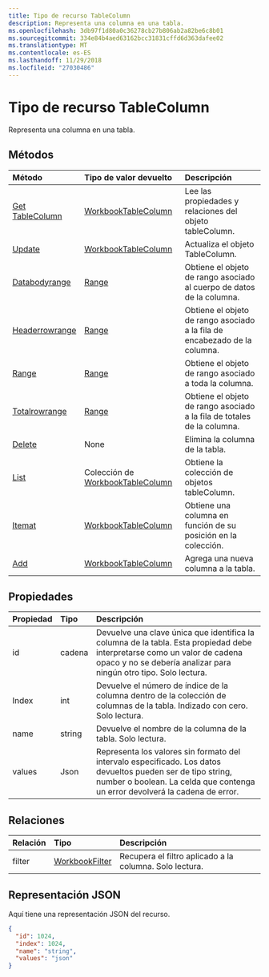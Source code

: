 ```yaml
---
title: Tipo de recurso TableColumn
description: Representa una columna en una tabla.
ms.openlocfilehash: 3db97f1d80a0c36278cb27b806ab2a82be6c8b01
ms.sourcegitcommit: 334e84b4aed63162bcc31831cffd6d363dafee02
ms.translationtype: MT
ms.contentlocale: es-ES
ms.lasthandoff: 11/29/2018
ms.locfileid: "27030486"
---
```

# <a name="tablecolumn-resource-type"></a>Tipo de recurso TableColumn

Representa una columna en una tabla.


## <a name="methods"></a>Métodos

| Método           | Tipo de valor devuelto    |Descripción|
|:---------------|:--------|:----------|
|[Get TableColumn](../api/tablecolumn-get.md) | [WorkbookTableColumn](tablecolumn.md) |Lee las propiedades y relaciones del objeto tableColumn.|
|[Update](../api/tablecolumn-update.md) | [WorkbookTableColumn](tablecolumn.md) |Actualiza el objeto TableColumn. |
|[Databodyrange](../api/tablecolumn-databodyrange.md)|[Range](range.md)|Obtiene el objeto de rango asociado al cuerpo de datos de la columna.|
|[Headerrowrange](../api/tablecolumn-headerrowrange.md)|[Range](range.md)|Obtiene el objeto de rango asociado a la fila de encabezado de la columna.|
|[Range](../api/tablecolumn-range.md)|[Range](range.md)|Obtiene el objeto de rango asociado a toda la columna.|
|[Totalrowrange](../api/tablecolumn-totalrowrange.md)|[Range](range.md)|Obtiene el objeto de rango asociado a la fila de totales de la columna.|
|[Delete](../api/tablecolumn-delete.md)|None|Elimina la columna de la tabla.|
|[List](../api/tablecolumn-list.md) | Colección de [WorkbookTableColumn](tablecolumn.md) |Obtiene la colección de objetos tableColumn. |
|[Itemat](../api/tablecolumncollection-itemat.md)|[WorkbookTableColumn](tablecolumn.md)|Obtiene una columna en función de su posición en la colección.|
|[Add](../api/tablecolumncollection-add.md)|[WorkbookTableColumn](tablecolumn.md)|Agrega una nueva columna a la tabla.|

## <a name="properties"></a>Propiedades
| Propiedad     | Tipo   |Descripción|
|:---------------|:--------|:----------|
|id|cadena|Devuelve una clave única que identifica la columna de la tabla. Esta propiedad debe interpretarse como un valor de cadena opaco y no se debería analizar para ningún otro tipo. Solo lectura.|
|Index|int|Devuelve el número de índice de la columna dentro de la colección de columnas de la tabla. Indizado con cero. Solo lectura.|
|name|string|Devuelve el nombre de la columna de la tabla. Solo lectura.|
|values|Json|Representa los valores sin formato del intervalo especificado. Los datos devueltos pueden ser de tipo string, number o boolean. La celda que contenga un error devolverá la cadena de error.|

## <a name="relationships"></a>Relaciones
| Relación | Tipo   |Descripción|
|:---------------|:--------|:----------|
|filter|[WorkbookFilter](filter.md)|Recupera el filtro aplicado a la columna. Solo lectura.|

## <a name="json-representation"></a>Representación JSON

Aquí tiene una representación JSON del recurso.

<!--{
  "blockType": "resource",
  "optionalProperties": [],
  "keyProperty": "id",
  "baseType": "microsoft.graph.entity",
  "@odata.type": "microsoft.graph.workbookTableColumn"
}-->

```json
{
  "id": 1024,
  "index": 1024,
  "name": "string",
  "values": "json"
}

```

<!-- uuid: 8fcb5dbc-d5aa-4681-8e31-b001d5168d79
2015-10-25 14:57:30 UTC -->
<!-- {
  "type": "#page.annotation",
  "description": "TableColumn resource",
  "keywords": "",
  "section": "documentation",
  "tocPath": ""
}-->
